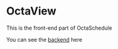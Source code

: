 # OctaView

This is the front-end part of OctaSchedule

You can see the [backend](https://github.com/T4910/OctaEngine) here